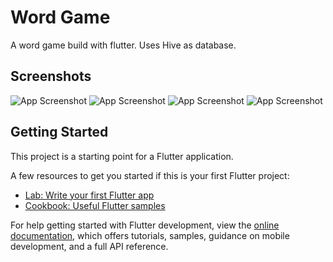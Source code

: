 # Word Game

A word game build with flutter. Uses Hive as database.

## Screenshots

![App Screenshot](/screenshots/screenshots1.png)
![App Screenshot](/screenshots/screenshots2.png)
![App Screenshot](/screenshots/screenshots3.png)
![App Screenshot](/screenshots/screenshots4.png)

## Getting Started

This project is a starting point for a Flutter application.

A few resources to get you started if this is your first Flutter project:

- [Lab: Write your first Flutter app](https://docs.flutter.dev/get-started/codelab)
- [Cookbook: Useful Flutter samples](https://docs.flutter.dev/cookbook)

For help getting started with Flutter development, view the
[online documentation](https://docs.flutter.dev/), which offers tutorials,
samples, guidance on mobile development, and a full API reference.
